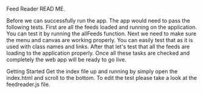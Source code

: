 Feed Reader READ ME.


Before we can successfully run the app. The app would need to pass the following tests. First are all the feeds loaded and running on the application. You can test it by running the allFeeds function. Next we need to make sure the menu and canvas are working properly. You can easily test that as it is used with class names and links. After that let's test that all the feeds are loading to the application properly. Once all these tasks are checked and completely the web app will be ready to go live. 


Getting Started
Get the index file up and running by simply open the index.html and scroll to the bottom. To edit the test please take a look at the feedreader.js file. 

